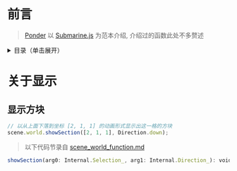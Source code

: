 # 前言

> [Ponder](https://github.com/whenmo/PonderJs-Tutorials/blob/main/Ponder/Ponder.md) 以 [Submarine.js](https://github.com/whenmo/PonderJs-Tutorials/blob/main/kubejs/client_scripts/Ponder/Submarine.js) 为范本介绍, 介绍过的函数此处不多赘述

<details>
  <summary>目录（单击展开）</summary>

  - [前言](#前言)
  - [关于显示](#关于显示)
    1. [显示方块](#显示方块)

    
</details>
 
# 关于显示

## 显示方块

```js
// 以从上面下落到坐标 [2, 1, 1] 的动画形式显示出这一格的方块
scene.world.showSection([2, 1, 1], Direction.down);
```

> 以下代码节录自 [scene_world_function.md](kubejs/constant/scene_world_function.md)

```js
showSection(arg0: Internal.Selection_, arg1: Internal.Direction_): void_;
```
